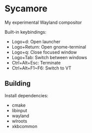 # Sycamore
My experimental Wayland compositor

Built-in keybindings:
* Logo+d: Open launcher
* Logo+Return: Open gnome-terminal
* Logo+q: Close focused window
* Logo+Tab: Switch between windows
* Ctrl+Alt+Esc: Terminate
* Ctrl+Alt+F1~F6: Switch to VT

## Building
Install dependencies:

* cmake
* libinput
* wayland
* wlroots
* xkbcommon
